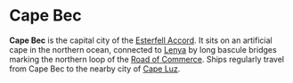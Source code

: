 # Cape Bec

**Cape Bec** is the capital city of the [Esterfell Accord](../esterfell-accord.md). It sits on an artificial cape in the northern ocean, connected to [Lenya](../../../../ch-1-welcome-to-mote/esterfell/lenya/lenya.md) by long bascule bridges marking the northern loop of the [Road of Commerce](../road-of-commerce.md). Ships regularly travel from Cape Bec to the nearby city of [Cape Luz](../cape-luz.md).
